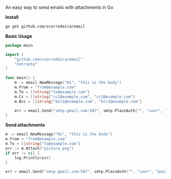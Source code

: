 An easy way to send emails with attachments in Go

**Install**

```bash
go get github.com/scorredoira/email
```

**Basic Usage**

```go
package main

import (
    "github.com/scorredoira/email"
    "net/smtp"
)

func main() {
    m := email.NewMessage("Hi", "this is the body")
    m.From = "from@example.com"
    m.To = []string{"to@example.com"}
    m.Cc = []string{"cc1@example.com", "cc2@example.com"}
    m.Bcc = []string{"bcc1@example.com", "bcc2@example.com"}

    err = email.Send("smtp.gmail.com:587", smtp.PlainAuth("", "user", "password", "smtp.gmail.com"), m)
}
```

**Send attachments**

```go
m := email.NewMessage("Hi", "this is the body")
m.From = "from@example.com"
m.To = []string{"to@example.com"}
err := m.Attach("picture.png")
if err != nil {
    log.Println(err)
}

err = email.Send("smtp.gmail.com:587", smtp.PlainAuth("", "user", "password", "smtp.gmail.com"), m)
```

